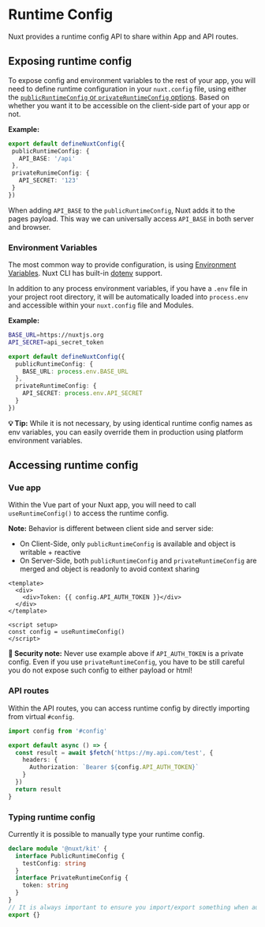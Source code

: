 # Runtime Config

Nuxt provides a runtime config API to share within App and API routes.

## Exposing runtime config

To expose config and environment variables to the rest of your app, you will need to define runtime configuration in your `nuxt.config` file, using either the [`publicRuntimeConfig` or `privateRuntimeConfig` options](/docs/directory-structure/nuxt.config#privateruntimeconfig). Based on whether you want it to be accessible on the client-side part of your app or not.

**Example:**

```ts [nuxt.config.ts]
export default defineNuxtConfig({
 publicRuntimeConfig: {
   API_BASE: '/api'
 },
 privateRunimeConfig: {
   API_SECRET: '123'
 }
})
```

When adding `API_BASE` to the `publicRuntimeConfig`, Nuxt adds it to the pages payload. This way we can universally access `API_BASE` in both server and browser.

### Environment Variables

The most common way to provide configuration, is using [Environment Variables](https://medium.com/chingu/an-introduction-to-environment-variables-and-how-to-use-them-f602f66d15fa).
Nuxt CLI has built-in [dotenv](https://github.com/motdotla/dotenv) support.

In addition to any process environment variables, if you have a `.env` file in your project root directory, it will be automatically loaded into `process.env` and accessible within your `nuxt.config` file and Modules.

**Example:**

```sh [.env]
BASE_URL=https://nuxtjs.org
API_SECRET=api_secret_token
```

```ts [nuxt.config.ts]
export default defineNuxtConfig({
  publicRuntimeConfig: {
    BASE_URL: process.env.BASE_URL
  },
  privateRuntimeConfig: {
    API_SECRET: process.env.API_SECRET
  }
})
```

**💡 Tip:** While it is not necessary, by using identical runtime config names as env variables, you can easily override them in production using platform environment variables.

## Accessing runtime config

### Vue app

Within the Vue part of your Nuxt app, you will need to call `useRuntimeConfig()` to access the runtime config.

**Note:** Behavior is different between client side and server side:
- On Client-Side, only `publicRuntimeConfig` is available and object is writable + reactive
- On Server-Side, both `publicRuntimeConfig` and `privateRuntimeConfig` are merged and object is readonly to avoid context sharing

```vue
<template>
  <div>
    <div>Token: {{ config.API_AUTH_TOKEN }}</div>
  </div>
</template>

<script setup>
const config = useRuntimeConfig()
</script>
```

**🛑 Security note:** Never use example above if `API_AUTH_TOKEN` is a private config. Even if you use `privateRuntimeConfig`, you have to be still careful you do not expose such config to either payload or html!

### API routes

Within the API routes, you can access runtime config by directly importing from virtual `#config`.

```ts
import config from '#config'

export default async () => {
  const result = await $fetch('https://my.api.com/test', {
    headers: {
      Authorization: `Bearer ${config.API_AUTH_TOKEN}`
    }
  })
  return result
}
```

### Typing runtime config

Currently it is possible to manually type your runtime config.

```ts [index.d.ts]
declare module '@nuxt/kit' {
  interface PublicRuntimeConfig {
    testConfig: string
  }
  interface PrivateRuntimeConfig {
    token: string
  }
}
// It is always important to ensure you import/export something when augmenting a type
export {}
```
